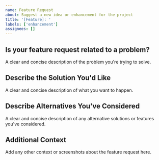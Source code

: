 ```yaml
---
name: Feature Request
about: Suggest a new idea or enhancement for the project
title: '[Feature]: '
labels: ['enhancement']
assignees: []
---
```


## Is your feature request related to a problem?
A clear and concise description of the problem you're trying to solve.

## Describe the Solution You'd Like
A clear and concise description of what you want to happen.

## Describe Alternatives You've Considered
A clear and concise description of any alternative solutions or features you've considered.

## Additional Context
Add any other context or screenshots about the feature request here. 